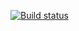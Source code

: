 [![Build status](https://ci.appveyor.com/api/projects/status/w91eckcf3oilmygy/branch/main?svg=true)](https://ci.appveyor.com/project/MilkyWay300/test-api-ci-nq7id/branch/main)
